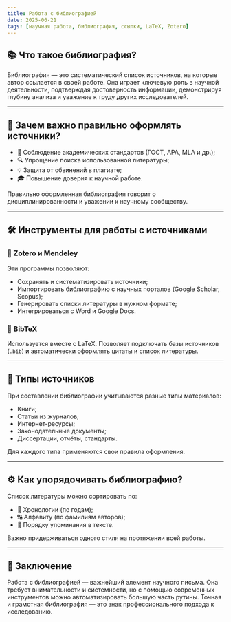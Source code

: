 ```yaml
---
title: Работа с библиографией
date: 2025-06-21
tags: [научная работа, библиография, ссылки, LaTeX, Zotero]
---
```


## 📚 Что такое библиография?

Библиография — это систематический список источников, на которые автор ссылается в своей работе. Она играет ключевую роль в научной деятельности, подтверждая достоверность информации, демонстрируя глубину анализа и уважение к труду других исследователей.

---

## 🧠 Зачем важно правильно оформлять источники?

- 🧾 Соблюдение академических стандартов (ГОСТ, APA, MLA и др.);
- 🔍 Упрощение поиска использованной литературы;
- 💡 Защита от обвинений в плагиате;
- 🎓 Повышение доверия к научной работе.

Правильно оформленная библиография говорит о дисциплинированности и уважении к научному сообществу.

---

## 🛠 Инструменты для работы с источниками

### 📌 Zotero и Mendeley

Эти программы позволяют:

- Сохранять и систематизировать источники;
- Импортировать библиографию с научных порталов (Google Scholar, Scopus);
- Генерировать списки литературы в нужном формате;
- Интегрироваться с Word и Google Docs.

### 📌 BibTeX

Используется вместе с LaTeX. Позволяет подключать базы источников (`.bib`) и автоматически оформлять цитаты и список литературы.

---

## 🧾 Типы источников

При составлении библиографии учитываются разные типы материалов:

- Книги;
- Статьи из журналов;
- Интернет-ресурсы;
- Законодательные документы;
- Диссертации, отчёты, стандарты.

Для каждого типа применяются свои правила оформления.

---

## ⚙️ Как упорядочивать библиографию?

Список литературы можно сортировать по:

- 📅 Хронологии (по годам);
- 🔠 Алфавиту (по фамилиям авторов);
- 📑 Порядку упоминания в тексте.

Важно придерживаться одного стиля на протяжении всей работы.

---

## 📌 Заключение

Работа с библиографией — важнейший элемент научного письма. Она требует внимательности и системности, но с помощью современных инструментов можно автоматизировать большую часть рутины. Точная и грамотная библиография — это знак профессионального подхода к исследованию.

